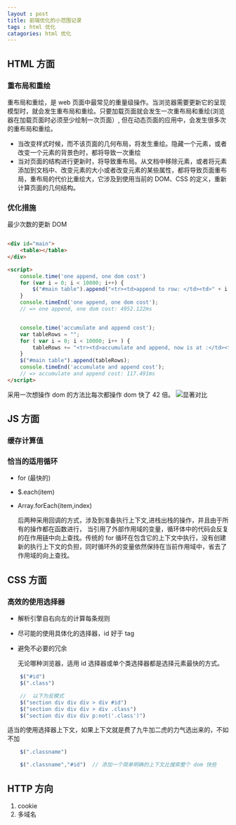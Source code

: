 ```yaml
---
layout : post
title: 前端优化的小范围记录 
tags : html 优化
catagories: html 优化
---
```


## HTML 方面
### 重布局和重绘

重布局和重绘，是 web 页面中最常见的重量级操作。当浏览器需要更新它的呈现模型时，就会发生重布局和重绘。只要加载页面就会发生一次重布局和重绘(浏览器在加载页面时必须至少绘制一次页面）, 但在动态页面的应用中，会发生很多次的重布局和重绘。

- 当改变样式时候，而不该页面的几何布局，将发生重绘。隐藏一个元素，或者改变一个元素的背景色时，都将导致一次重绘
- 当对页面的结构进行更新时，将导致重布局。从文档中移除元素，或者将元素添加到文档中、改变元素的大小或者改变元素的某些属性，都将导致页面重布局，重布局的代价比重绘大，它涉及到使用当前的 DOM、CSS 的定义，重新计算页面的几何结构。


### 优化措施
 最少次数的更新 DOM

```html

<div id="main">
	<table></table>
</div>

<script>
	console.time('one append, one dom cost')
	for (var i = 0; i < 10000; i++) {
		$("#main table").append("<tr><td>append to row: </td><td>" + i + "</td></tr>");
	}
	console.timeEnd('one append, one dom cost');
	// => one append, one dom cost: 4952.122ms 


	console.time('accumulate and append cost');
	var tableRows = "";
	for ( var i = 0; i < 10000; i++ ) {
		tableRows += "<tr><td>accumulate and append, now is at :</td><td>"+ i +"</td></tr>";
	}
    $("#main table").append(tableRows);
	console.timeEnd('accumulate and append cost');
	// => accumulate and append cost: 117.491ms
</script>

```

采用一次想操作 dom 的方法比每次都操作 dom 快了 42 倍。
![显著对比](./images/codesnip_20141229215927.png)


## JS 方面


### 缓存计算值

### 恰当的适用循环 

- for (最快的)
- $.each(item)
- Array.forEach(item,index)

	后两种采用回调的方式，涉及到准备执行上下文,进栈出栈的操作，并且由于所有的操作都在函数进行， 当引用了外部作用域的变量，循环体中的代码会反复的在作用链中向上查找。传统的 for 循环在包含它的上下文中执行，没有创建新的执行上下文的负担，同时循环外的变量依然保持在当前作用域中，省去了作用域的向上查找。 

## CSS 方面

### 高效的使用选择器

- 解析引擎自右向左的计算每条规则
- 尽可能的使用具体化的选择器，id 好于 tag
- 避免不必要的冗余
	
	无论哪种浏览器，适用 id 选择器或单个类选择器都是选择元素最快的方式。

```javascript
	$("#id")
	$(".class")

	//  以下为反模式
	$("section div div div > div #id")
	$("section div div div > div .class")
	$("section div div div p:not('.class')")
```

适当的使用选择器上下文，如果上下文就是费了九牛加二虎的力气选出来的，不如不加

```javascript
	$(".classname")

	$(".classname","#id")  // 添加一个简单明确的上下文比搜索整个 dom 快些
```




## HTTP 方向

1. cookie
2. 多域名



